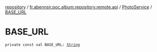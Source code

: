 [repository](../../index.md) / [fr.abennsir.poc.album.repository.remote.api](../index.md) / [PhotoService](index.md) / [BASE_URL](./-b-a-s-e_-u-r-l.md)

# BASE_URL

`private const val BASE_URL: `[`String`](https://kotlinlang.org/api/latest/jvm/stdlib/kotlin/-string/index.html)